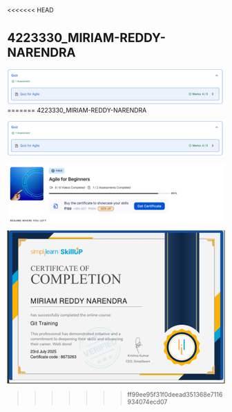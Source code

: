 <<<<<<< HEAD
# 4223330\_MIRIAM-REDDY-NARENDRA

<img src = "https://github.com/Narendra-127/4223330_MIRIAM-REDDY-NARENDRA/blob/main/SDLC/AGILE(MARKS).png" alt ="img">
=======
4223330_MIRIAM-REDDY-NARENDRA


![SDLC Certificate](https://raw.githubusercontent.com/Narendra-127/4223330_MIRIAM-REDDY-NARENDRA/main/SDLC/AGILE(MARKS).png)

![SDLC Certificate](https://raw.githubusercontent.com/Narendra-127/4223330_MIRIAM-REDDY-NARENDRA/main/SDLC/AGILE(PERCENTAGE).png)

![GIT Certificate](https://github.com/Narendra-127/4223330_MIRIAM-REDDY-NARENDRA/blob/main/GIT/GIT%20CERTIFICATE.png)
>>>>>>> ff99ee95f31f0deead351368e7116934074ecd07

